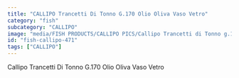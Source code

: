 ```yaml
---
title: "CALLIPO Trancetti Di Tonno G.170 Olio Oliva Vaso Vetro"
category: "fish"
subcategory: "CALLIPO"
image: "media/FISH PRODUCTS/CALLIPO PICS/Callipo Trancetti di Tonno g.170 olio oliva vaso vetro.png"
id: "fish-callipo-471"
tags: ["CALLIPO"]
---
```


Callipo Trancetti Di Tonno G.170 Olio Oliva Vaso Vetro
